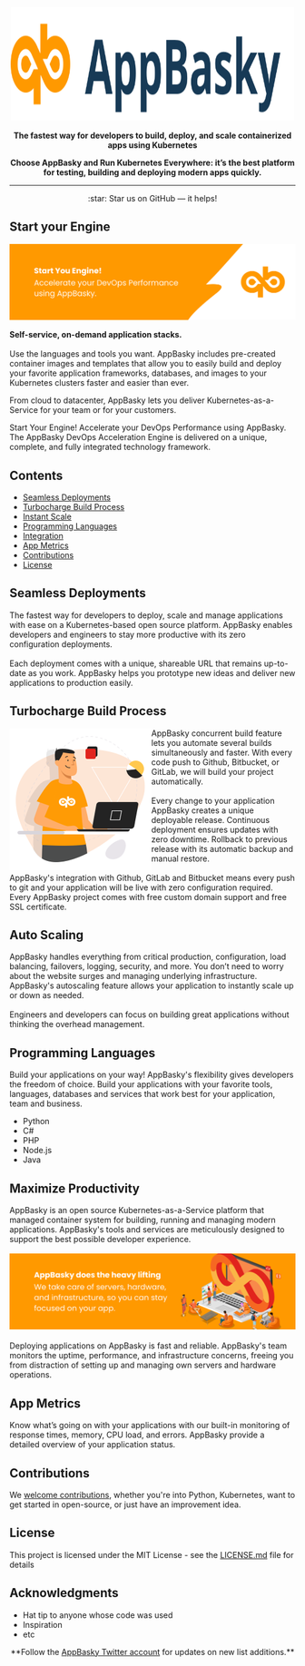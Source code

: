<div align="center">
	<img width="500" height="200" src="media/logo.svg" alt="AppBasky">
    <p><b>The fastest way for developers to build, deploy, and scale containerized apps using Kubernetes</b> <br>
    <p><b>Choose AppBasky and Run Kubernetes Everywhere: it’s the best platform for testing, building and deploying modern apps quickly.</b> <br>
	<hr>

</div>
<div align="center">
    :star: Star us on GitHub — it helps!
</div>

## Start your Engine

<img src="media/header.png" alt="AppBasky-Performance">

<p><b>Self-service, on-demand application stacks.</b><br><br>
Use the languages and tools you want. AppBasky includes pre-created container images and templates that allow you to easily build and deploy your favorite application frameworks, databases, and images to your Kubernetes clusters faster and easier than ever.

From cloud to datacenter, AppBasky lets you deliver Kubernetes-as-a-Service for your team or for your customers.

Start Your Engine! Accelerate your DevOps Performance using AppBasky.
The AppBasky DevOps Acceleration Engine is delivered on a unique, complete, and fully integrated technology framework. 
<br>
## Contents

- [Seamless Deployments](#seamless-deployments)
- [Turbocharge Build Process](#turbocharge-build-process)
- [Instant Scale](#instant-scale)
- [Programming Languages](#programming-languages)
- [Integration](#integration)
- [App Metrics](#app-metrics)
- [Contributions](#contributions)
- [License](#license)

## Seamless Deployments
The fastest way for developers to deploy, scale and manage applications with ease on a Kubernetes-based open source platform. AppBasky enables developers and engineers to stay more productive with its zero configuration deployments. </br></br>Each deployment comes with a unique, shareable URL that remains up-to-date as you work. AppBasky helps you prototype new ideas and deliver new applications to production easily.

## Turbocharge Build Process
<img align="left" height="250" width="250" src="media/deploy.png" alt="AppBasky-deploy">
AppBasky concurrent build feature lets you automate several builds simultaneously and faster. With every code push to Github, Bitbucket, or GitLab, we will build your project automatically. 
</br></br>
Every change to your application AppBasky creates a unique deployable release. Continuous deployment ensures updates with zero downtime. Rollback to previous release with its automatic backup and manual restore.
</br></br>
AppBasky's integration with Github, GitLab and Bitbucket means every push to git and your application will be live with zero configuration required. Every AppBasky project comes with free custom domain support and free SSL certificate. 

## Auto Scaling
AppBasky handles everything from critical production, configuration, load balancing, failovers, logging, security, and more. You don’t need to worry about the website surges and managing underlying infrastructure. AppBasky's autoscaling feature allows your application to instantly scale up or down as needed. </br></br>Engineers and developers can focus on building great applications without thinking the overhead management.

## Programming Languages
Build your applications on your way! AppBasky's flexibility gives developers the freedom of choice. Build your applications with your favorite tools, languages, databases and services that work best for your application, team and business.

* Python
* C#
* PHP
* Node.js
* Java


## Maximize Productivity
AppBasky is an open source Kubernetes-as-a-Service platform that managed container system for building, running and managing modern applications. AppBasky's tools and services are meticulously designed to support the best possible developer experience.</br></br>
<img src="media/devop.png" alt="AppBasky-heavy-lifting"></br></br>
Deploying applications on AppBasky is fast and reliable. AppBasky's team monitors the uptime, performance, and infrastructure concerns, freeing you from distraction of setting up and managing own servers and hardware operations.

## App Metrics

Know what’s going on with your applications with our built-in monitoring of response times, memory, CPU load, and errors. AppBasky provide a detailed overview of your application status.

## Contributions
We <a href="https://github.com/AppBasky/appbasky">welcome contributions</a>, whether you're into Python, Kubernetes, want to get started in open-source, or just have an improvement idea.
    
## License

This project is licensed under the MIT License - see the [LICENSE.md](LICENSE.md) file for details

## Acknowledgments

* Hat tip to anyone whose code was used
* Inspiration
* etc

<div align="center">
	**Follow the <a href="https://twitter.com/appbasky">AppBasky Twitter account</a> for updates on new list additions.**<br>
</div>
